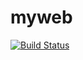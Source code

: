 # myweb



[![Build Status](https://travis-ci.org/gytlinux/myweb.svg?branch=master)](https://travis-ci.org/gytlinux/myweb)
